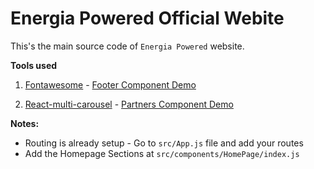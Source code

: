 # Energia Powered Official Webite

This's the main source code of `Energia Powered` website.

**Tools used**

1. [Fontawesome](https://scotch.io/tutorials/using-font-awesome-5-with-react) - [Footer Component Demo](https://github.com/EnergiaPowered/official-website/blob/master/front/src/components/HomePage/Footer.js)

2. [React-multi-carousel](https://www.npmjs.com/package/react-multi-carousel) - [Partners Component Demo](https://github.com/EnergiaPowered/official-website/blob/master/front/src/components/HomePage/Partners/Partners.js)

**Notes:**

- Routing is already setup - Go to `src/App.js` file and add your routes
- Add the Homepage Sections at `src/components/HomePage/index.js`
